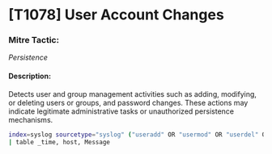 # [T1078] User Account Changes

### Mitre Tactic:  
*Persistence*

#### Description:  
Detects user and group management activities such as adding, modifying, or deleting users or groups, and password changes. These actions may indicate legitimate administrative tasks or unauthorized persistence mechanisms.

```bash
index=syslog sourcetype="syslog" ("useradd" OR "usermod" OR "userdel" OR "groupadd" OR "groupdel" OR "passwd: password changed")
| table _time, host, Message
```